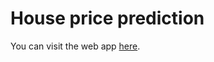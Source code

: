 # House price prediction
You can visit the web app [here](https://bangalore-price-prediction.herokuapp.com/).

